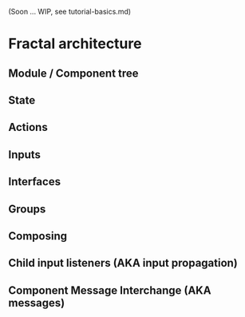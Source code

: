 (Soon ... WIP, see tutorial-basics.md)
# Fractal architecture

## Module / Component tree

## State

## Actions

## Inputs

## Interfaces

## Groups

## Composing

## Child input listeners (AKA input propagation)

## Component Message Interchange (AKA messages)
